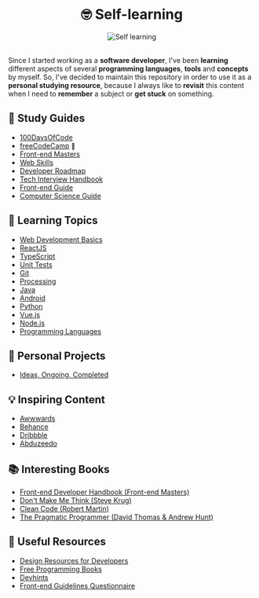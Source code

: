 <h1 align="center">🤓 Self-learning</h1>

<div align="center">
	<img src="https://i.imgur.com/GD9JvBI.jpg" alt="Self learning">	
</div><br>

Since I started working as a **software developer**, I've been **learning** different aspects of several **programming languages**, **tools** and **concepts** by myself. So, I've decided to maintain this repository in order to use it as a **personal studying resource**, because I always like to **revisit** this content when I need to **remember** a subject or **get stuck** on something.

## 📌 Study Guides

- [100DaysOfCode](https://github.com/DanielBrito/100-days-of-code-frontend)
- [freeCodeCamp](https://www.freecodecamp.org/learn) <a href="https://www.freecodecamp.org/danielbrito" style="text-decoration: none; font-size: 12px" title="My profile">👤</a>
- [Front-end Masters](https://frontendmasters.com/books/front-end-handbook/2019/)
- [Web Skills](https://andreasbm.github.io/web-skills/)
- [Developer Roadmap](https://roadmap.sh/)
- [Tech Interview Handbook](https://github.com/DanielBrito/tech-interview-handbook)
- [Front-end Guide](https://github.com/DanielBrito/front-end-guide)
- [Computer Science Guide](https://github.com/DanielBrito/coding-interview-university)

## 📑 Learning Topics

- [Web Development Basics](https://github.com/DanielBrito/web-dev-basics)
- [ReactJS](https://github.com/DanielBrito/react-js-tutorials)
- [TypeScript](https://github.com/DanielBrito/learning-typescript)
- [Unit Tests](https://github.com/DanielBrito/learning-unit-testing)
- [Git](https://github.com/DanielBrito/pro-git)
- [Processing](https://github.com/DanielBrito/learning-processing)
- [Java](https://github.com/DanielBrito/learning-java)
- [Android](https://github.com/DanielBrito/learning-android)
- [Python](https://github.com/DanielBrito/learning-python)
- [Vue.js](https://github.com/DanielBrito/learning-vuejs)
- [Node.js](https://github.com/DanielBrito/learning-node)
- [Programming Languages](https://github.com/DanielBrito/learning-languages)

## 🚀 Personal Projects

- [Ideas, Ongoing, Completed](https://github.com/DanielBrito?tab=projects)

## 💡 Inspiring Content

- [Awwwards](https://www.awwwards.com/)
- [Behance](https://www.behance.net/)
- [Dribbble](https://dribbble.com/)
- [Abduzeedo](https://abduzeedo.com/)

## 📚 Interesting Books

- [Front-end Developer Handbook (Front-end Masters)](https://frontendmasters.com/books/front-end-handbook/2019/)
- [Don't Make Me Think (Steve Krug)](https://www.amazon.com.br/Dont-Make-Think-Revisited-Usability-ebook/dp/B00HJUBRPG)
- [Clean Code (Robert Martin)](https://www.amazon.com/Clean-Code-Handbook-Software-Craftsmanship/dp/0132350882)
- [The Pragmatic Programmer (David Thomas & Andrew Hunt)](https://www.amazon.com.br/Pragmatic-Programmer-journey-mastery-Anniversary/dp/0135957052)

## 🧰 Useful Resources

- [Design Resources for Developers](https://github.com/DanielBrito/design-resources-for-developers)
- [Free Programming Books](https://github.com/DanielBrito/free-programming-books)
- [Devhints](https://devhints.io/)
- [Front-end Guidelines Questionnaire](https://github.com/DanielBrito/frontend-guidelines-questionnaire)
